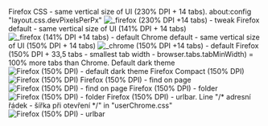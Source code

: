 Firefox CSS - same vertical size of UI (230% DPI + 14 tabs). about:config "layout.css.devPixelsPerPx"
![_firefox (230% DPI +14 tabs) - tweak](https://user-images.githubusercontent.com/127822397/224916988-b476808b-f8d1-4407-85f8-04ef3d84cb32.jpg)
Firefox default - same vertical size of UI (141% DPI + 14 tabs)
![_firefox (141% DPI +14 tabs) - default](https://user-images.githubusercontent.com/127822397/224916984-2d8509f7-f7d5-4ac2-bd50-707ecce482c0.jpg)
Chrome default - same vertical size of UI (150% DPI + 14 tabs)
![_chrome (150% DPI +14 tabs) - default](https://user-images.githubusercontent.com/127822397/224916993-bced2d87-2cf3-48bf-bb2b-0f60183faeb8.jpg)
Firefox (150% DPI + 33,5 tabs - smallest tab width - browser.tabs.tabMinWidth) = 100% more tabs than Chrome. Default dark theme
![Firefox (150% DPI) - default dark theme](https://user-images.githubusercontent.com/127822397/226642317-2a1fed6d-1f50-445c-b6bf-663ffa589de7.jpg)
Firefox Compact (150% DPI)
![Firefox (150% DPI)](https://user-images.githubusercontent.com/127822397/224916994-4dd04538-5f9b-4d4c-a71d-41131081bae0.jpg)
Firefox (150% DPI) - find on page
![Firefox (150% DPI) - find on page](https://user-images.githubusercontent.com/127822397/224916995-a5938a5b-dc62-486b-9fba-472253f85b4e.jpg)
Firefox (150% DPI) - folder
![Firefox (150% DPI) - folder](https://user-images.githubusercontent.com/127822397/224916996-32b30e89-faaf-4744-8c0c-44f3d0b39b46.jpg)
Firefox (150% DPI) - urlbar. Line "/* adresní řádek - šířka při otevření */" in "userChrome.css"
![Firefox (150% DPI) - urlbar](https://user-images.githubusercontent.com/127822397/224916999-5427630f-4d71-44c9-b00c-0b02d2a7a2f2.jpg)

